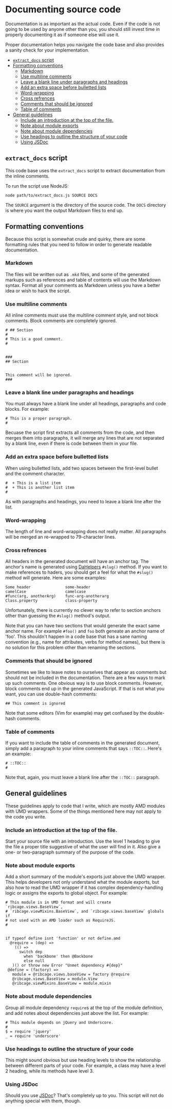 # <a name="documenting-source-code">Documenting source code</a>

Documentation is as important as the actual code. Even if the code is not going
to be used by anyone other than you, you should still invest time in properly
documenting it as if someone else will use it.

Proper documentation helps you navigate the code base and also provides a
sanity check for your implementation.

 + [`extract_docs` script](#extract_docs-script)
 + [Formatting conventions](#formatting-conventions)
   - [Markdown](#markdown)
   - [Use multiline comments](#use-multiline-comments)
   - [Leave a blank line under paragraphs and headings](#leave-a-blank-line-under-paragraphs-and-headings)
   - [Add an extra space before bulletted lists](#add-an-extra-space-before-bulletted-lists)
   - [Word-wrapping](#word-wrapping)
   - [Cross refrences](#cross-refrences)
   - [Comments that should be ignored](#comments-that-should-be-ignored)
   - [Table of comments](#table-of-comments)
 + [General guidelines](#general-guidelines)
   - [Include an introduction at the top of the file.](#include-an-introduction-at-the-top-of-the-file)
   - [Note about module exports](#note-about-module-exports)
   - [Note about module dependencies](#note-about-module-dependencies)
   - [Use headings to outline the structure of your code](#use-headings-to-outline-the-structure-of-your-code)
   - [Using JSDoc](#using-jsdoc)


## <a name="extract_docs-script">`extract_docs` script</a>

This code base uses the `extract_docs` script to extract documentation from the
inline comments.

To run the script use NodeJS:

    node path/to/extract_docs.js SOURCE DOCS


The `SOURCE` argument is the directory of the source code. The `DOCS` directory
is where you want the output Markdown files to end up.

## <a name="formatting-conventions">Formatting conventions</a>

Because this script is somewhat crude and quirky, there are some formatting
rules that you need to follow in order to generate readable documentation.

### <a name="markdown">Markdown</a>

The files will be written out as `.mkd` files, and some of the generated
markups such as references and table of contents will use the Markdown syntax.
Format all your comments as Markdown unless you have a better idea or wish to
hack the script.

### <a name="use-multiline-comments">Use multiline comments</a>

All inline comments must use the multiline comment style, and not block
comments. Block comments are completely ignored.

    # ## Section
    #
    # This is a good comment.
    #


    ###
    ## Section


    This comment will be ignored.
    ###


### <a name="leave-a-blank-line-under-paragraphs-and-headings">Leave a blank line under paragraphs and headings</a>

You must always have a blank line under all headings, paragraphs and code
blocks. For example:

    # This is a proper paragraph.
    #


Becuase the script first extracts all comments from the code, and then merges
them into paragraphs, it will merge any lines that are not separated by a blank
line, even if there is code between them in your file.

### <a name="add-an-extra-space-before-bulletted-lists">Add an extra space before bulletted lists</a>

When using bulletted lists, add two spaces between the first-level bullet and
the comment character.

    #  + This is a list item
    #  + This is another list item
    #


As with paragraphs and headings, you need to leave a blank line after the list.

### <a name="word-wrapping">Word-wrapping</a>

The length of line and word-wrapping does not really matter. All paragraphs
will be merged an re-wrapped to 79-character lines.

### <a name="cross-refrences">Cross refrences</a>

All headers in the generated document will have an anchor tag. The anchor's
name is generated using [DaHelpers](https://github.com/foxbunny/dahelpers/)
`#slug()` method. If you want to make references to haders, you should get a
feel for what the `#slug()` method will generate. Here are some examples:

    Some header               some-header
    camelCase                 camelcase
    #func(arg, anotherArg)    func-arg-anotherarg
    Class.property            class-property


Unfortunately, there is currently no clever way to refer to section anchors
other than guessing the `#slug()` method's output.

Note that you can have two sections that would generate the exact same anchor
name. For example `#foo()` and `foo` both geneate an anchor name of 'foo'. This
shouldn't happen in a code base that has a sane naming convention (e.g., name
for attributes, verbs for method names), but there is no solution for this
problem other than renaming the sections.

### <a name="comments-that-should-be-ignored">Comments that should be ignored</a>

Sometimes we like to leave notes to ourselves that appear as comments but
should not be included in the documentation. There are a few ways to mark up
such comments. One obvious way is to use block comments. However, block
comments end up in the generated JavaScript. If that is not what you want, you
can use double-hash comments:

    ## This comment is ignored


Note that some editors (Vim for example) may get confused by the double-hash
comments.

### <a name="table-of-comments">Table of comments</a>

If you want to include the table of comments in the generated document, simply
add a paragraph to your inline comments that says `::TOC::`. Here's an example:

    # ::TOC::
    #


Note that, again, you must leave a blank line after the `::TOC::` paragraph.

## <a name="general-guidelines">General guidelines</a>

These guidelines apply to code that I write, which are mostly AMD modules with
UMD wrappers. Some of the things mentioned here may not apply to the code you
write.

### <a name="include-an-introduction-at-the-top-of-the-file">Include an introduction at the top of the file.</a>

Start your source file with an introduction. Use the level 1 heading to give
the file a proper title suggestive of what the user will find in it. Also give
a one- or two-paragraph summary of the purpose of the code.

### <a name="note-about-module-exports">Note about module exports</a>

Add a short summary of the module's exports just above the UMD wrapper. This
helps developers not only understand what the module exports, but also how to
read the UMD wrapper if it has complex dependency-handling logic or assigns the
exports to global object. For example:

    # This module is in UMD format and will create `ribcage.views.BaseView`,
    # `ribcage.viewMixins.BaseView`, and `ribcage.views.baseView` globals if
    # not used with an AMD loader such as RequireJS.
    #


    if typeof define isnt 'function' or not define.amd
      @require = (dep) =>
        (() =>
          switch dep
            when 'backbone' then @Backbone
            else null
       )() or throw new Error "Unmet dependency #{dep}"
     @define = (factory) =>
       module = @ribcage.views.baseView = factory @require
       @ribcage.views.BaseView = module.View
       @ribcage.viewMixins.BaseView = module.mixin


### <a name="note-about-module-dependencies">Note about module dependencies</a>

Group all module dependency `require`s at the top of the module definition, and
add notes about dependencies just above the list. For example:

    # This module depends on jQuery and Underscore.
    #
    $ = require 'jquery'
    _ = require 'underscore'


### <a name="use-headings-to-outline-the-structure-of-your-code">Use headings to outline the structure of your code</a>

This might sound obvious but use heading levels to show the relationship
between different parts of your code. For example, a class may have a level 2
heading, while its methods have level 3.

### <a name="using-jsdoc">Using JSDoc</a>

Should you use [JSDoc](http://usejsdoc.org/)? That's completely up to you. This
script will not do anything special with them, though.